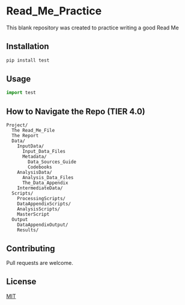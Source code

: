 # Read_Me_Practice

This blank repository was created to practice writing a good Read Me

## Installation

```bash
pip install test
```

## Usage

```python
import test
```

## How to Navigate the Repo (TIER 4.0)

```text
Project/
  The Read_Me_File
  The Report
  Data/
    InputData/
      Input_Data_Files
      Metadata/
        Data_Sources_Guide
        Codebooks
    AnalysisData/
      Analysis_Data_Files
      The_Data_Appendix
    IntermediateData/
  Scripts/
    ProcessingScripts/
    DataAppendixScripts/
    AnalysisScripts/
    MasterScript
  Output
    DataAppendixOutput/
    Results/
```

## Contributing

Pull requests are welcome.

## License
[MIT](https://choosealicense.com/licenses/mit/)
